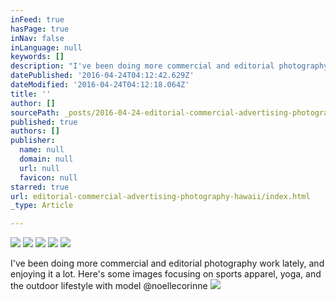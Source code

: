 ```yaml
---
inFeed: true
hasPage: true
inNav: false
inLanguage: null
keywords: []
description: "I've been doing more commercial and editorial photography work lately, and enjoying it a lot. Here's some images focusing on sports apparel, yoga, and the outdoor lifestyle with model @noellecorinne "
datePublished: '2016-04-24T04:12:42.629Z'
dateModified: '2016-04-24T04:12:18.064Z'
title: ''
author: []
sourcePath: _posts/2016-04-24-editorial-commercial-advertising-photography-hawaii.md
published: true
authors: []
publisher:
  name: null
  domain: null
  url: null
  favicon: null
starred: true
url: editorial-commercial-advertising-photography-hawaii/index.html
_type: Article

---
```

![](https://the-grid-user-content.s3-us-west-2.amazonaws.com/bcbf27d0-32aa-4e7e-a53c-362c44a5bf09.jpg)
![](https://the-grid-user-content.s3-us-west-2.amazonaws.com/8a99b253-936d-461f-96e8-ea22f1c7f2d8.jpg)
![](https://the-grid-user-content.s3-us-west-2.amazonaws.com/0cbcb7b3-1e9f-4d82-aae5-bcc8dce0b27b.jpg)
![](https://the-grid-user-content.s3-us-west-2.amazonaws.com/c825262c-2795-4c0e-8b8f-3e5ef3bdec0e.jpg)
![](https://the-grid-user-content.s3-us-west-2.amazonaws.com/9a3d1dbe-02c3-46ff-9e13-ec59f4ed3f63.jpg)

I've been doing more commercial and editorial photography work lately, and enjoying it a lot. Here's some images focusing on sports apparel, yoga, and the outdoor lifestyle with model @noellecorinne ![](https://the-grid-user-content.s3-us-west-2.amazonaws.com/b1cc49ca-c248-4d22-9d2d-08d8f4cb19c3.jpg)